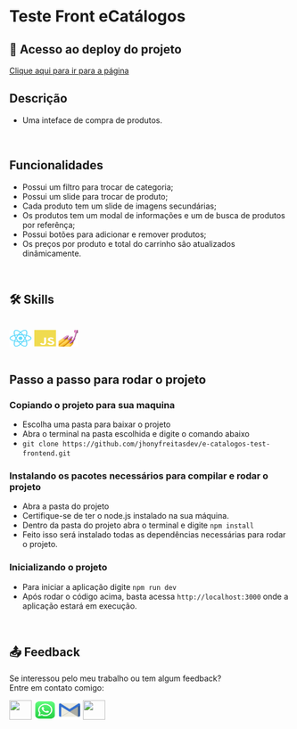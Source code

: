 # Teste Front eCatálogos

 
## 🔗 Acesso ao deploy do projeto
<a href="https://e-catalogos-test-frontend.vercel.app/">Clique aqui para ir para a página</a>

## Descrição 
- Uma inteface de compra de produtos.
<br/>

## Funcionalidades
- Possui um filtro para trocar de categoria;
- Possui um slide para trocar de produto;
- Cada produto tem um slide de imagens secundárias;
- Os produtos tem um modal de informações e um de busca de produtos por referênça;
- Possui botões para adicionar e remover produtos;
- Os preços por produto e total do carrinho são atualizados dinâmicamente.
<br/>

## 🛠 Skills
<div style="display: inline_block"><br>
  <img align="center" alt="React" height="30" width="40" src="src/assets/icons/icon-react.png">
  <img align="center" alt="Js" height="30" width="40" src="https://raw.githubusercontent.com/devicons/devicon/master/icons/javascript/javascript-plain.svg">
  <img align="center" alt="Styled" height="30" width="35" src="src/assets/icons/icon-styled.png">
</div><br/>


## Passo a passo para rodar o projeto

### Copiando o projeto para sua maquina
- Escolha uma pasta para baixar o projeto
- Abra o terminal na pasta escolhida e digite o comando abaixo
- `git clone https://github.com/jhonyfreitasdev/e-catalogos-test-frontend.git`
 
### Instalando os pacotes necessários para compilar e rodar o projeto  
- Abra a pasta do projeto
- Certifique-se de ter o node.js instalado na sua máquina.
- Dentro da pasta do projeto abra o terminal e digite `npm install`
- Feito isso será instalado todas as dependências necessárias para rodar o projeto.

### Inicializando o projeto 
- Para iniciar a aplicação digite `npm run dev`
- Após rodar o código acima, basta acessa `http://localhost:3000` onde a aplicação estará em execução.  
<br/>


## 📤 Feedback
Se interessou pelo meu trabalho ou tem algum feedback? <br/> 
Entre em contato comigo:
<br/>
 
<p align="left"> 
 <a href="https://www.linkedin.com/in/jhony-freitas/" target="_blank" rel="noreferrer"><img src="https://raw.githubusercontent.com/danielcranney/readme-generator/main/public/icons/socials/linkedin.svg" width="40" height="35" /></a>
 <a href ="https://api.whatsapp.com/send?phone=5511948127577&text" target="_blank" rel="noreferrer"><img src="./src/assets/icons/icon-whatsapp.png" width="40" height="35" /></a>
 <a href ="mailto:jhony00._@hotmail.com" target="_blank" rel="noreferrer"><img src="src/assets/icons/icon-mail.png" width="40" height="35" /></a>
 <a href="https://discord.com/users/jhonyFreitas#1359" target="_blank" rel="noreferrer"><img src="https://raw.githubusercontent.com/danielcranney/readme-generator/main/public/icons/socials/discord.svg" width="40" height="35" /></a> 

 </p>
